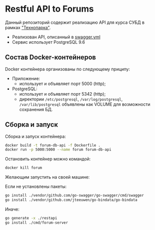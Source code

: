 # Restful API to Forums
Данный репозиторий содержит реализацию API для курса СУБД в рамках ["Технопарка"](https://park.mail.ru/).

* Реализован API, описанный в [swagger.yml](https://tech-db-forum.bozaro.ru/)
* Сервис использует PostgreSQL 9.6

## Состав Docker-контейнеров
Docker контейнера организованы по следующему приципу:

 * Приложение:
   * использует и объявляет порт 5000 (http);
 * PostgreSQL:
   * использует и объявляет порт 5342 (http);
   * директории `/etc/postgresql`, `/var/log/postgresql`, `/var/lib/postgresql` объявлены как VOLUME для возможности сохранения БД.

## Сборка и запуск

Сборка и запуск контейнера:
```bash
docker build -t forum-db-api -f Dockerfile .
docker run -p 5000:5000 --name forum forum-db-api
```

Остановить контейнер можно командой:
```bash
docker kill forum
```

Желающим запустить на своей машине:

Если не установлены пакеты:
```bash
go install ./vendor/github.com/go-swagger/go-swagger/cmd/swagger
go install ./vendor/github.com/jteeuwen/go-bindata/go-bindata
```

Иначе:
```bash
go generate -x ./restapi
go install ./cmd/forum-server
```
